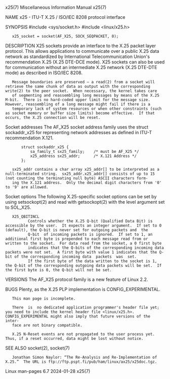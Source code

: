 x25(7)                                                                                Miscellaneous Information Manual                                                                               x25(7)

NAME
       x25 - ITU-T X.25 / ISO/IEC 8208 protocol interface

SYNOPSIS
       #include <sys/socket.h>
       #include <linux/x25.h>

       x25_socket = socket(AF_X25, SOCK_SEQPACKET, 0);

DESCRIPTION
       X25  sockets  provide  an  interface  to the X.25 packet layer protocol.  This allows applications to communicate over a public X.25 data network as standardized by International Telecommunication
       Union's recommendation X.25 (X.25 DTE-DCE mode).  X25 sockets can also be used for communication without an intermediate X.25 network (X.25 DTE-DTE mode) as described in ISO/IEC 8208.

       Message boundaries are preserved — a read(2) from a socket will retrieve the same chunk of data as output with the corresponding write(2) to the peer socket.  When necessary, the kernel takes care
       of segmenting and reassembling long messages by means of the X.25 M-bit.  There is no hard-coded upper limit for the message size.  However, reassembling of a long message might fail if there is a
       temporary lack of system resources or when other constraints (such as socket memory or buffer size limits) become effective.  If that occurs, the X.25 connection will be reset.

   Socket addresses
       The AF_X25 socket address family uses the struct sockaddr_x25 for representing network addresses as defined in ITU-T recommendation X.121.

           struct sockaddr_x25 {
               sa_family_t sx25_family;    /* must be AF_X25 */
               x25_address sx25_addr;      /* X.121 Address */
           };

       sx25_addr contains a char array x25_addr[] to be interpreted as a null-terminated string.  sx25_addr.x25_addr[] consists of up to 15 (not counting the terminating null byte) ASCII characters form‐
       ing the X.121 address.  Only the decimal digit characters from '0' to '9' are allowed.

   Socket options
       The following X.25-specific socket options can be set by using setsockopt(2) and read with getsockopt(2) with the level argument set to SOL_X25.

       X25_QBITINCL
              Controls whether the X.25 Q-bit (Qualified Data Bit) is accessible by the user.  It expects an integer argument.  If set to 0 (default), the Q-bit is never set for outgoing packets and  the
              Q-bit  of incoming packets is ignored.  If set to 1, an additional first byte is prepended to each message read from or written to the socket.  For data read from the socket, a 0 first byte
              indicates that the Q-bits of the corresponding incoming data packets were not set.  A first byte with value 1 indicates that the Q-bit of the corresponding incoming data  packets  was  set.
              If the first byte of the data written to the socket is 1, the Q-bit of the corresponding outgoing data packets will be set.  If the first byte is 0, the Q-bit will not be set.

VERSIONS
       The AF_X25 protocol family is a new feature of Linux 2.2.

BUGS
       Plenty, as the X.25 PLP implementation is CONFIG_EXPERIMENTAL.

       This man page is incomplete.

       There  is  no dedicated application programmer's header file yet; you need to include the kernel header file <linux/x25.h>.  CONFIG_EXPERIMENTAL might also imply that future versions of the inter‐
       face are not binary compatible.

       X.25 N-Reset events are not propagated to the user process yet.  Thus, if a reset occurred, data might be lost without notice.

SEE ALSO
       socket(2), socket(7)

       Jonathan Simon Naylor: “The Re-Analysis and Re-Implementation of X.25.”  The URL is ftp://ftp.pspt.fi/pub/ham/linux/ax25/x25doc.tgz.

Linux man-pages 6.7                                                                              2024-01-28                                                                                          x25(7)
